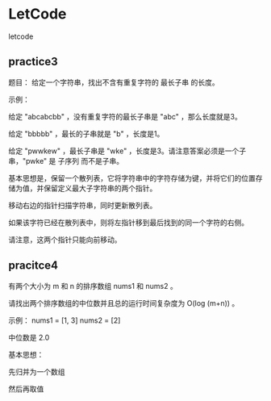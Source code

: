 # LetCode
letcode

## practice3
 题目：
 给定一个字符串，找出不含有重复字符的 最长子串 的长度。

 示例：

 给定 "abcabcbb" ，没有重复字符的最长子串是 "abc" ，那么长度就是3。

 给定 "bbbbb" ，最长的子串就是 "b" ，长度是1。

 给定 "pwwkew" ，最长子串是 "wke" ，长度是3。请注意答案必须是一个子串，"pwke" 是 子序列 而不是子串。
 
基本思想是，保留一个散列表，它将字符串中的字符存储为键，并将它们的位置存储为值，并保留定义最大子字符串的两个指针。

移动右边的指针扫描字符串，同时更新散列表。

如果该字符已经在散列表中，则将左指针移到最后找到的同一个字符的右侧。

请注意，这两个指针只能向前移动。
 
 ## pracitce4
 
有两个大小为 m 和 n 的排序数组 nums1 和 nums2 。

请找出两个排序数组的中位数并且总的运行时间复杂度为 O(log (m+n)) 。

示例：
nums1 = [1, 3]
nums2 = [2]

中位数是 2.0


基本思想：

先归并为一个数组

然后再取值
